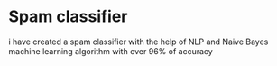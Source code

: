 # Spam classifier
i have created a spam classifier with the help of NLP and Naive Bayes machine learning algorithm with over 96% of accuracy
